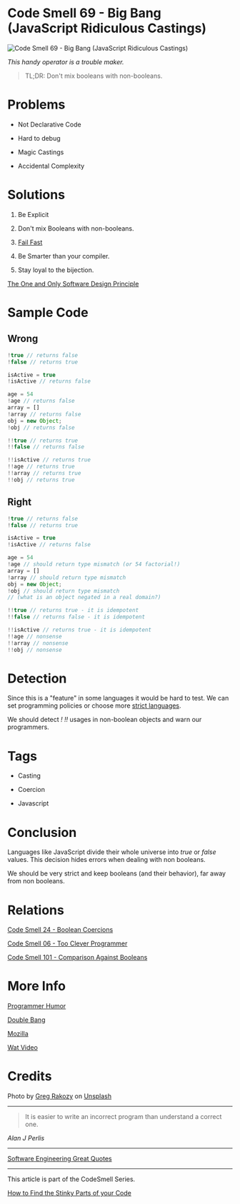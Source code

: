 # Code Smell 69 - Big Bang (JavaScript Ridiculous Castings)

![Code Smell 69 - Big Bang (JavaScript Ridiculous Castings)](Code%20Smell%2069%20-%20Big%20Bang%20(JavaScript%20Ridiculous%20Castings).jpg)

*This handy operator is a trouble maker.*

> TL;DR: Don't mix booleans with non-booleans.

# Problems

- Not Declarative Code

- Hard to debug

- Magic Castings

- Accidental Complexity

# Solutions

1. Be Explicit

2. Don't mix Booleans with non-booleans.

3. [Fail Fast](https://github.com/mcsee/Software-Design-Articles/tree/main/Articles/Theory/Fail%20Fast/readme.md)

4. Be Smarter than your compiler.

5. Stay loyal to the bijection.

[The One and Only Software Design Principle](https://github.com/mcsee/Software-Design-Articles/tree/main/Articles/Theory/The%20One%20and%20Only%20Software%20Design%20Principle/readme.md)

# Sample Code

## Wrong

<!-- [Gist Url](https://gist.github.com/mcsee/2ba58f618ce930b3d8361596e1a76d28) -->

```javascript
!true // returns false
!false // returns true

isActive = true
!isActive // returns false

age = 54
!age // returns false
array = []
!array // returns false
obj = new Object;
!obj // returns false

!!true // returns true
!!false // returns false

!!isActive // returns true
!!age // returns true
!!array // returns true
!!obj // returns true
```

## Right

<!-- [Gist Url](https://gist.github.com/mcsee/fef521fa00f16f2e302d2f7ef41bf178) -->

```javascript
!true // returns false
!false // returns true

isActive = true 
!isActive // returns false

age = 54
!age // should return type mismatch (or 54 factorial!)
array = []
!array // should return type mismatch
obj = new Object;
!obj // should return type mismatch 
// (what is an object negated in a real domain?)

!!true // returns true - it is idempotent
!!false // returns false - it is idempotent

!!isActive // returns true - it is idempotent
!!age // nonsense
!!array // nonsense
!!obj // nonsense
```

# Detection

Since this is a "feature" in some languages it would be hard to test. We can set programming policies or choose more [strict languages](https://dev.to/tmaximini/typescript-bang-operator-considered-harmful-3hhi).

We should detect *!* *!!* usages in non-boolean objects and warn our programmers.

# Tags

- Casting

- Coercion

- Javascript

# Conclusion

Languages like JavaScript divide their whole universe into *true* or *false* values. This decision hides errors when dealing with non booleans. 

We should be very strict and keep booleans (and their behavior), far away from non booleans.

# Relations

[Code Smell 24 - Boolean Coercions](https://github.com/mcsee/Software-Design-Articles/tree/main/Articles/Code%20Smells/Code%20Smell%2024%20-%20Boolean%20Coercions/readme.md)

[Code Smell 06 - Too Clever Programmer](https://github.com/mcsee/Software-Design-Articles/tree/main/Articles/Code%20Smells/Code%20Smell%2006%20-%20Too%20Clever%20Programmer/readme.md)

[Code Smell 101 - Comparison Against Booleans](https://github.com/mcsee/Software-Design-Articles/tree/main/Articles/Code%20Smells/Code%20Smell%20101%20-%20Comparison%20Against%20Booleans/readme.md)

# More Info

[Programmer Humor](https://www.reddit.com/r/ProgrammerHumor/comments/6erd7r/the_best_thing_about_a_boolean_is_that_even_if/)

[Double Bang](https://www.bennadel.com/blog/3858-the-double-bang-operator-and-a-misunderstanding-of-how-javascript-handles-truthy-falsy-values.htm)

[Mozilla](https://developer.mozilla.org/en-US/docs/Glossary/Truthy)

[Wat Video](https://www.destroyallsoftware.com/talks/wat)

# Credits

Photo by [Greg Rakozy](https://unsplash.com/@grakozy) on [Unsplash](https://unsplash.com/s/photos/universe)  

* * *

> It is easier to write an incorrect program than understand a correct one.

_Alan J Perlis_
 
* * *
 
[Software Engineering Great Quotes](https://github.com/mcsee/Software-Design-Articles/tree/main/Articles/Quotes/Software%20Engineering%20Great%20Quotes/readme.md)

* * *

This article is part of the CodeSmell Series.

[How to Find the Stinky Parts of your Code](https://github.com/mcsee/Software-Design-Articles/tree/main/Articles/Code%20Smells/How%20to%20Find%20the%20Stinky%20parts%20of%20your%20Code/readme.md)